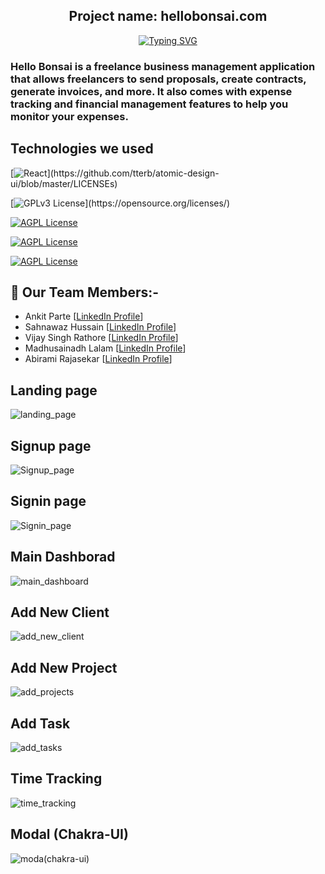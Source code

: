<h2 align="center" >Project name: hellobonsai.com</h2>

<p align="center"><a href="https://git.io/typing-svg"><img src="https://readme-typing-svg.herokuapp.com?font=Fira+Code&size=35&duration=4000&pause=300&color=00B289&vCenter=true&width=1000&height=65&lines=Hey+There!;It's+Team+Hello+Bonsai.;Clone%3A+Hello+Bonsai+Freelance+Time+Tracking." alt="Typing SVG" /></a></p>
 <h3>Hello Bonsai is a freelance business management application that allows freelancers to send proposals, create contracts, generate invoices, and more. It also comes with expense tracking and financial management features to help you monitor your expenses.</h3>

## Technologies we used
[![React](https://img.shields.io/badge/React_(17.0.2)-20232A?style=for-the-badge&logo=react&logoColor=61DAFB)](https://github.com/tterb/atomic-design-ui/blob/master/LICENSEs)

[![GPLv3 License](https://img.shields.io/badge/Redux_(4.1.2)-593D88?style=for-the-badge&logo=redux&logoColor=white)](https://opensource.org/licenses/)

[![AGPL License](https://img.shields.io/badge/Chakra%20UI-3bc7bd?style=for-the-badge&logo=chakraui&logoColor=white)](http://www.gnu.org/licenses/agpl-3.0)

[![AGPL License](https://img.shields.io/badge/Rest_API-02303A?style=for-the-badge&logo=react-router&logoColor=white)](http://www.gnu.org/licenses/agpl-3.0)

[![AGPL License](https://img.shields.io/badge/CSS3-1572B6?style=for-the-badge&logo=css3&logoColor=white)](http://www.gnu.org/licenses/agpl-3.0)

 ## 🚀 Our Team Members:-
- Ankit Parte [[LinkedIn Profile](https://www.linkedin.com/in/ankit-parte-sharingon/)]
- Sahnawaz Hussain [[LinkedIn Profile](https://www.linkedin.com/in/sahnawaz-07-hussain/)]
- Vijay Singh Rathore [[LinkedIn Profile](https://www.linkedin.com/in/vijay-singh-rathore-738860166/)]
- Madhusainadh Lalam  [[LinkedIn Profile](https://www.linkedin.com/in/madhusainadh-lalam-aba64b204/)] 
- Abirami Rajasekar [[LinkedIn Profile](https://www.linkedin.com/in/abirami-rajasekar-1a2bb215b/)]

<h2>Landing page</h2>
<img src="https://user-images.githubusercontent.com/101489367/193447235-0c4766fd-d86e-4e06-996d-1ac52f8a5efd.png" alt="landing_page"/>

<h2>Signup page</h2>
<img src="https://user-images.githubusercontent.com/101489367/193447297-30d579b4-b6e1-4bfa-9e25-c968324b7d0b.png" alt="Signup_page"/>

<h2>Signin page</h2>
<img src="https://user-images.githubusercontent.com/101489367/193447335-899f5dee-cf83-4c0b-aba9-ffb049f1fb90.png" alt="Signin_page"/>

<h2>Main Dashborad</h2>
<img src="https://user-images.githubusercontent.com/101489367/193447376-99aa7e02-c699-4e6f-adca-f3e8fd9346fa.png" alt="main_dashboard"/>

<h2>Add New Client</h2>
<img src="https://user-images.githubusercontent.com/101489367/193447441-adc6488f-cc28-4e1c-9978-74946857d612.png" alt="add_new_client"/>

<h2>Add New Project</h2>
<img src="https://user-images.githubusercontent.com/101489367/193447475-10c228b4-23e1-4bb4-8d57-24926a2a1ce0.png" alt="add_projects"/>

<h2>Add Task</h2>
<img src="https://user-images.githubusercontent.com/101489367/193447511-4349ad25-f3fb-4242-9ad3-7395e5d29380.png" alt="add_tasks"/>

<h2>Time Tracking</h2>
<img src="https://user-images.githubusercontent.com/101489367/193447593-648d0efa-edfa-4959-b080-3fedd09e0a7b.png" alt="time_tracking"/>

<h2>Modal (Chakra-UI)</h2>
<img src="https://user-images.githubusercontent.com/101489367/193451329-b3d177ac-da81-4920-a766-7308e360ae93.png" alt="moda(chakra-ui)"/>
